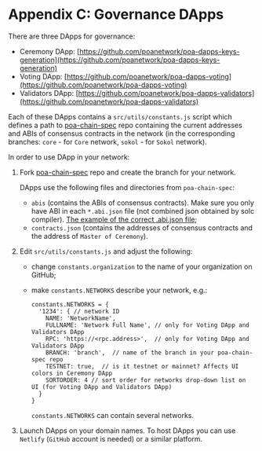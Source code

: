 # Appendix C: Governance DApps

There are three DApps for governance:

* Ceremony DApp: [https://github.com/poanetwork/poa-dapps-keys-generation](https://github.com/poanetwork/poa-dapps-keys-generation)
* Voting DApp: [https://github.com/poanetwork/poa-dapps-voting](https://github.com/poanetwork/poa-dapps-voting)
* Validators DApp: [https://github.com/poanetwork/poa-dapps-validators](https://github.com/poanetwork/poa-dapps-validators)

Each of these DApps contains a `src/utils/constants.js` script which defines a path to [poa-chain-spec](https://github.com/poanetwork/poa-chain-spec) repo containing the current addresses and ABIs of consensus contracts in the network \(in the corresponding branches: `core` - for `Core` network, `sokol` - for `Sokol` network\).

In order to use DApp in your network:

1. Fork [poa-chain-spec](https://github.com/poanetwork/poa-chain-spec) repo and create the branch for your network.

   DApps use the following files and directories from `poa-chain-spec`:

   * `abis` \(contains the ABIs of consensus contracts\). Make sure you only have ABI in each `*.abi.json` file \(not combined json obtained by solc compiler\). [The example of the correct .abi.json file](https://github.com/poanetwork/poa-chain-spec/blob/1240457278bbb7157717b642dc0901084c829499/abis/BallotsStorage.abi.json);
   * `contracts.json` \(contains the addresses of consensus contracts and the address of `Master of Ceremony`\).

2. Edit `src/utils/constants.js` and adjust the following:
   * change `constants.organization` to the name of your organization on GitHub;
   * make `constants.NETWORKS` describe your network, e.g.:

     ```text
     constants.NETWORKS = {
       '1234': { // network ID
         NAME: 'NetworkName',
         FULLNAME: 'Network Full Name', // only for Voting DApp and Validators DApp
         RPC: 'https://<rpc.address>',  // only for Voting DApp and Validators DApp
         BRANCH: 'branch',  // name of the branch in your poa-chain-spec repo
         TESTNET: true,  // is it testnet or mainnet? Affects UI colors in Ceremony DApp
         SORTORDER: 4 // sort order for networks drop-down list on UI (for Voting DApp and Validators DApp)
       }
     }
     ```

     `constants.NETWORKS` can contain several networks.
3. Launch DApps on your domain names. To host DApps you can use `Netlify` \(`GitHub` account is needed\) or a similar platform.


